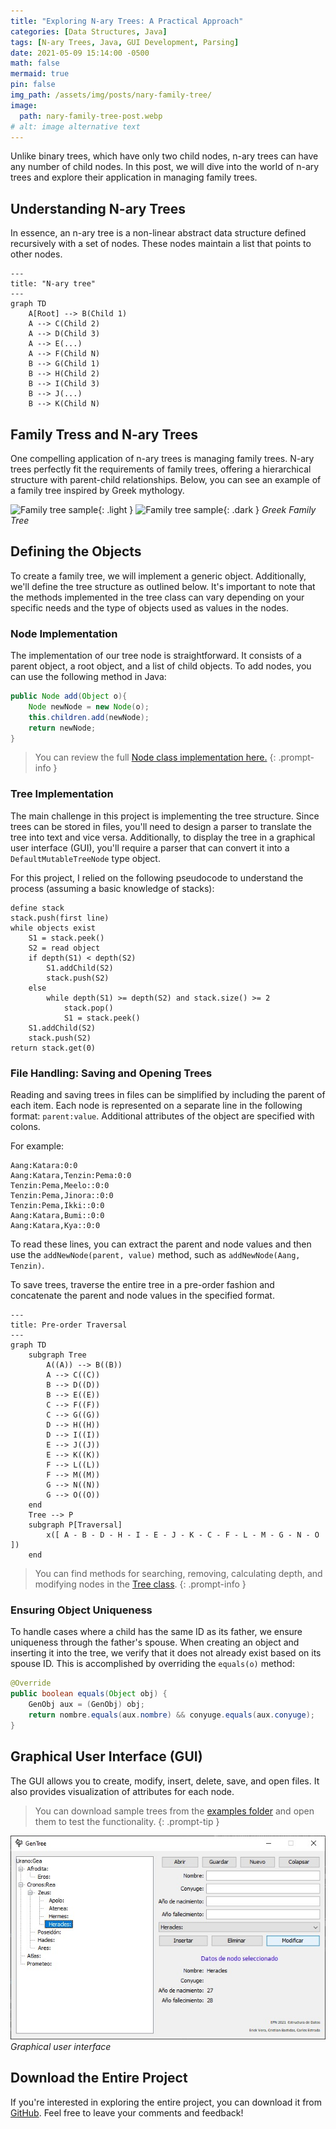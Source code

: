 ```yaml
---
title: "Exploring N-ary Trees: A Practical Approach"
categories: [Data Structures, Java]
tags: [N-ary Trees, Java, GUI Development, Parsing]
date: 2021-05-09 15:14:00 -0500
math: false
mermaid: true
pin: false
img_path: /assets/img/posts/nary-family-tree/
image:
  path: nary-family-tree-post.webp
# alt: image alternative text
---
```

Unlike binary trees, which have only two child nodes, n-ary trees can have any number of child nodes. In this post, we will dive into the world of n-ary trees and explore their application in managing family trees.

## Understanding N-ary Trees

In essence, an n-ary tree is a non-linear abstract data structure defined recursively with a set of nodes. These nodes maintain a list that points to other nodes.

```mermaid
---
title: "N-ary tree"
---
graph TD
    A[Root] --> B(Child 1)
    A --> C(Child 2)
    A --> D(Child 3)
    A --> E(...)
    A --> F(Child N)
    B --> G(Child 1)
    B --> H(Child 2)
    B --> I(Child 3)
    B --> J(...)
    B --> K(Child N)
```

## Family Tress and N-ary Trees

One compelling application of n-ary trees is managing family trees. N-ary trees perfectly fit the requirements of family trees, offering a hierarchical structure with parent-child relationships. Below, you can see an example of a family tree inspired by Greek mythology.

![Family tree sample](greek-family-tree-light.webp){: .light }
![Family tree sample](greek-family-tree-dark.webp){: .dark }
_Greek Family Tree_

## Defining the Objects

To create a family tree, we will implement a generic object. Additionally, we'll define the tree structure as outlined below. It's important to note that the methods implemented in the tree class can vary depending on your specific needs and the type of objects used as values in the nodes.

### Node Implementation

The implementation of our tree node is straightforward. It consists of a parent object, a root object, and a list of child objects. To add nodes, you can use the following method in Java:

```java
public Node add(Object o){
    Node newNode = new Node(o);
    this.children.add(newNode);
    return newNode;
}
```

>You can review the full [Node class implementation here.](https://github.com/crixodia/nary-family-tree/blob/master/ArbolGen/src/CapaNegocio/Node.java)
{: .prompt-info }

### Tree Implementation

The main challenge in this project is implementing the tree structure. Since trees can be stored in files, you'll need to design a parser to translate the tree into text and vice versa. Additionally, to display the tree in a graphical user interface (GUI), you'll require a parser that can convert it into a `DefaultMutableTreeNode` type object.

For this project, I relied on the following pseudocode to understand the process (assuming a basic knowledge of stacks):

```text
define stack
stack.push(first line)
while objects exist
    S1 = stack.peek()
    S2 = read object
    if depth(S1) < depth(S2)
        S1.addChild(S2)
        stack.push(S2)
    else
        while depth(S1) >= depth(S2) and stack.size() >= 2
            stack.pop()
            S1 = stack.peek()
    S1.addChild(S2)
    stack.push(S2)
return stack.get(0)
```

### File Handling: Saving and Opening Trees

Reading and saving trees in files can be simplified by including the parent of each item. Each node is represented on a separate line in the following format: `parent:value`. Additional attributes of the object are specified with colons.

For example:

```text
Aang:Katara:0:0
Aang:Katara,Tenzin:Pema:0:0
Tenzin:Pema,Meelo::0:0
Tenzin:Pema,Jinora::0:0
Tenzin:Pema,Ikki::0:0
Aang:Katara,Bumi::0:0
Aang:Katara,Kya::0:0
```

To read these lines, you can extract the parent and node values and then use the `addNewNode(parent, value)` method, such as `addNewNode(Aang, Tenzin)`.

To save trees, traverse the entire tree in a pre-order fashion and concatenate the parent and node values in the specified format.

```mermaid
---
title: Pre-order Traversal
---
graph TD
    subgraph Tree
        A((A)) --> B((B))
        A --> C((C))
        B --> D((D))
        B --> E((E))
        C --> F((F))
        C --> G((G))
        D --> H((H))
        D --> I((I))
        E --> J((J))
        E --> K((K))
        F --> L((L))
        F --> M((M))
        G --> N((N))
        G --> O((O))
    end
    Tree --> P
    subgraph P[Traversal]
        x([ A - B - D - H - I - E - J - K - C - F - L - M - G - N - O ])
    end
```

>You can find methods for searching, removing, calculating depth, and modifying nodes in the [Tree class](https://github.com/crixodia/nary-family-tree/blob/master/ArbolGen/src/CapaNegocio/Tree.java).
{: .prompt-info }

### Ensuring Object Uniqueness

To handle cases where a child has the same ID as its father, we ensure uniqueness through the father's spouse. When creating an object and inserting it into the tree, we verify that it does not already exist based on its spouse ID. This is accomplished by overriding the `equals(o)` method:

```java
@Override
public boolean equals(Object obj) {
    GenObj aux = (GenObj) obj;
    return nombre.equals(aux.nombre) && conyuge.equals(aux.conyuge);
}
```

## Graphical User Interface (GUI)

The GUI allows you to create, modify, insert, delete, save, and open files. It also provides visualization of attributes for each node.

>You can download sample trees from the [examples folder](https://github.com/crixodia/nary-family-tree/tree/master/examples) and open them to test the functionality.
{: .prompt-tip }

![Graphical user interface](https://github.com/crixodia/nary-family-tree/raw/master/assets/gui.jpg)
_Graphical user interface_

## Download the Entire Project

If you're interested in exploring the entire project, you can download it from [GitHub](https://github.com/crixodia/nary-family-tree). Feel free to leave your comments and feedback!

